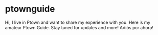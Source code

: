 # ptownguide

Hi,
I live in Ptown and want to share my experience with you. Here is my amateur Ptown Guide. Stay tuned for updates and more! 
Adiós por ahora!
